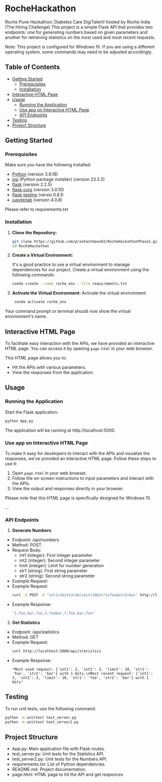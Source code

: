 # RocheHackathon
Roche Pune Hackathon: Diabetes Care DigiTalent! hosted by Roche India (The Hiring Challenge)
This project is a simple Flask API that provides two endpoints: one for generating numbers based on given parameters and another for retrieving statistics on the most used and most recent requests.

Note: This project is configured for Windows 10. If you are using a different operating system, some commands may need to be adjusted accordingly.

## Table of Contents

- [Getting Started](#getting-started)
  - [Prerequisites](#prerequisites)
  - [Installation](#installation)
- [Interactive HTML Page](#interactive-html-page)
- [Usage](#usage)
  - [Running the Application](#running-the-application)
  - [Use app on Interactive HTML Page](#Use-app-on-interactive-html-page)
  - [API Endpoints](#api-endpoints)
- [Testing](#testing)
- [Project Structure](#project-structure)

## Getting Started

### Prerequisites

Make sure you have the following installed:

- [Python](https://www.python.org/) (version 3.9.18)
- [pip](https://anaconda.org/anaconda/pip) (Python package installer) (version 23.3.2)
- [flask](https://anaconda.org/anaconda/flask) (version 2.2.5)
- [flask-cors](https://anaconda.org/anaconda/flask-cors) (version 3.0.10)
- [flask-testing](https://anaconda.org/conda-forge/flask-testing) (versio 0.8.1)
- [jupyterlab](https://anaconda.org/conda-forge/jupyterlab) (version 4.0.8)

Please refer to requirements.txt

### Installation
1. **Clone the Repository:**

   ```bash
   git clone https://github.com/prashantmane92/RocheHackathonPhase1.git
   cd RocheHackathon
   ```

2. **Create a Virtual Environment:**

    It's a good practice to use a virtual environment to manage dependencies for our project.
    Create a virtual environment using the following commands:
    ```bash
    conda create --name roche_env --file requirements.txt
    ```
3. **Activate the Virtual Environment:**
   Activate the virtual environment:
   ```bash
    conda activate roche_env
   ```
  Your command prompt or terminal should now show the virtual environment's name.

## Interactive HTML Page

To facilitate easy interaction with the APIs, we have provided an interactive HTML page. You can access it by opening `page.html` in your web browser.

This HTML page allows you to:

- Hit the APIs with various parameters.
- View the responses from the application.

## Usage

### Running the Application

Start the Flask application:
  ```bash
  python App.py
  ```
The application will be running at http://localhost:5000.

### Use app on Interactive HTML Page

To make it easy for developers to interact with the APIs and visualize the responses, we've provided an interactive HTML page. Follow these steps to use it:

1. Open `page.html` in your web browser.
2. Follow the on-screen instructions to input parameters and interact with the APIs.
3. View the output and responses directly in your browser.

Please note that this HTML page is specifically designed for Windows 10.

...


### API Endpoints
1. **Generate Numbers**

* Endpoint: /api/numbers
* Method: POST
* Request Body:
  - int1 (integer): First integer parameter
  - int2 (integer): Second integer parameter
  - limit (integer): Limit for number generation
  - str1 (string): First string parameter
  - str2 (string): Second string parameter
* Example Request:
* Example Request:
    ```bash
    curl -X POST -d "int1=2&int2=3&limit=10&str1=foo&str2=bar" http://localhost:5000/api/numbers
    ```
* Example Response:
    ```bash
    "1,foo,bar,foo,5,foobar,7,foo,bar,foo"
    ```

2. **Get Statistics**
* Endpoint: /api/statistics
* Method: GET
* Example Request:
    ```bash
    curl http://localhost:5000/api/statistics
    ```
* Example Response:
  ```
  "Most used request: {'int1': 2, 'int2': 3, 'limit': 10, 'str1': 'foo', 'str2': 'bar'} with 1 Hits,\nMost recent request: {'int1': 2, 'int2': 3, 'limit': 10, 'str1': 'foo', 'str2': 'bar'} with 1 Hits"
  ```

## Testing
To run unit tests, use the following command:
  ```bash
python -m unittest test_server.py
python -m unittest test_server2.py
  ```


## Project Structure

* App.py: Main application file with Flask routes.
* test_server.py: Unit tests for the Statistics API.
* test_server2.py: Unit tests for the Numbers API.
* requirements.txt: List of Python dependencies.
* README.md: Project documentation.
* page.html: HTML page to hit the API and get responces
